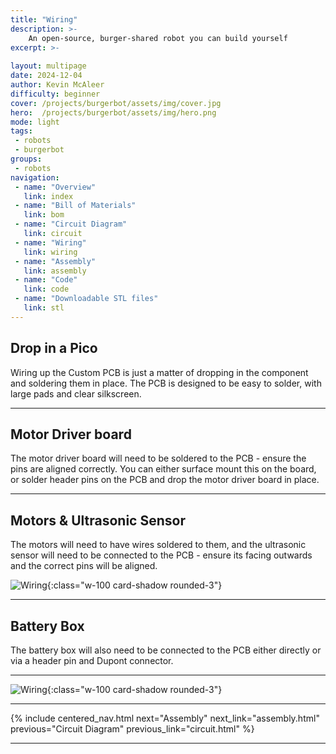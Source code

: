 ```yaml
---
title: "Wiring"
description: >-
    An open-source, burger-shared robot you can build yourself
excerpt: >-
    
layout: multipage
date: 2024-12-04
author: Kevin McAleer
difficulty: beginner
cover: /projects/burgerbot/assets/img/cover.jpg
hero:  /projects/burgerbot/assets/img/hero.png
mode: light
tags:
 - robots
 - burgerbot
groups:
 - robots
navigation:
 - name: "Overview"
   link: index
 - name: "Bill of Materials"
   link: bom
 - name: "Circuit Diagram"
   link: circuit
 - name: "Wiring"
   link: wiring
 - name: "Assembly"
   link: assembly
 - name: "Code"
   link: code
 - name: "Downloadable STL files"
   link: stl
---
```


## Drop in a Pico

Wiring up the Custom PCB is just a matter of dropping in the component and soldering them in place. The PCB is designed to be easy to solder, with large pads and clear silkscreen.

---

## Motor Driver board

The motor driver board will need to be soldered to the PCB - ensure the pins are aligned correctly. You can either surface mount this on the board, or solder header pins on the PCB and drop the motor driver board in place.

---

## Motors & Ultrasonic Sensor

The motors will need to have wires soldered to them, and the ultrasonic sensor will need to be connected to the PCB - ensure its facing outwards and the correct pins will be aligned.

![Wiring](/projects/burgerbot/assets/img/wiring02.png){:class="w-100 card-shadow rounded-3"}

---

## Battery Box

The battery box will also need to be connected to the PCB either directly or via a header pin and Dupont connector.

---

![Wiring](/projects/burgerbot/assets/img/wiring.jpg){:class="w-100 card-shadow rounded-3"}

---
  
  {% include centered_nav.html next="Assembly" next_link="assembly.html" previous="Circuit Diagram" previous_link="circuit.html" %}

---
